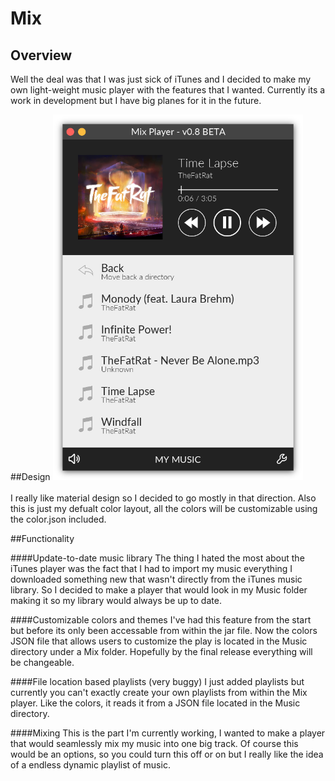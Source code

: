# Mix

## Overview
Well the deal was that I was just sick of iTunes and I decided to make my own light-weight music player with the features that I wanted.  Currently its a work in development but I have big planes for it in the future. 

##Design
<img src="https://github.com/aggromoose/mix/blob/master/screenshot.png" width="400" /><br/><br/>
I really like material design so I decided to go mostly in that direction.  Also this is just my defualt color layout, all the colors will be customizable using the color.json included.

##Functionality

####Update-to-date music library
The thing I hated the most about the iTunes player was the fact that I had to import my music everything I downloaded something new that wasn't directly from the iTunes music library.  So I decided to make a player that would look in my Music folder making it so my library would always be up to date.

####Customizable colors and themes
I've had this feature from the start but before its only been accessable from within the jar file.  Now the colors JSON file that allows users to customize the play is located in the Music directory under a Mix folder.  Hopefully by the final release everything will be changeable.

####File location based playlists (very buggy)
I just added playlists but currently you can't exactly create your own playlists from within the Mix player.  Like the colors, it reads it from a JSON file located in the Music directory.  

####Mixing
This is the part I'm currently working, I wanted to make a player that would seamlessly mix my music into one big track.  Of course this would be an options, so you could turn this off or on but I really like the idea of a endless dynamic playlist of music.